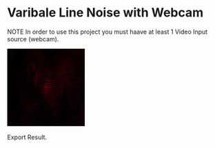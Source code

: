 # Varibale Line Noise with Webcam

NOTE
In order to use this project you must haave at least 1 Video Input source (webcam).

![](Export.0.gif)

Export Result.